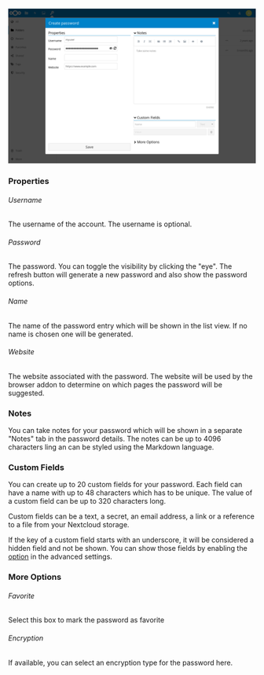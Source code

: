 ![The password creation dialog](../_files/password-create.png)

### Properties
###### Username
The username of the account. The username is optional.

###### Password
The password. You can toggle the visibility by clicking the "eye".
The refresh button will generate a new password and also show the password options.

###### Name
The name of the password entry which will be shown in the list view.
If no name is chosen one will be generated.

###### Website
The website associated with the password.
The website will be used by the browser addon to determine on which pages the password will be suggested.

### Notes
You can take notes for your password which will be shown in a separate "Notes" tab in the password details.
The notes can be up to 4096 characters ling an can be styled using the Markdown language.

### Custom Fields
You can create up to 20 custom fields for your password.
Each field can have a name with up to 48 characters which has to be unique.
The value of a custom field can be up to 320 characters long.

Custom fields can be a text, a secret, an email address, a link or a reference to a file from your Nextcloud storage.

If the key of a custom field starts with an underscore, it will be considered a hidden field and not be shown.
You can show those fields by enabling the [option](Settings#show-hidden-custom-fields-Advanced) in the advanced settings.


### More Options
###### Favorite
Select this box to mark the password as favorite

###### Encryption
If available, you can select an encryption type for the password here.